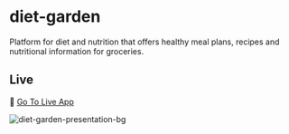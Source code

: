 # diet-garden
Platform for diet and nutrition that offers healthy meal plans, recipes and nutritional information for groceries.

## Live

🥬 [Go To Live App](https://diet-garden.vercel.app/) 

![diet-garden-presentation-bg](https://github.com/user-attachments/assets/a9f70d25-8201-4aee-b244-ab9274c16dc5)

